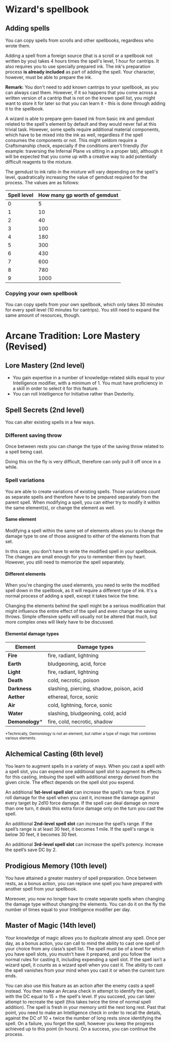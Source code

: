 # **Wizard**'s spellbook

## Adding spells

You can copy spells from scrolls and other spellbooks, regardless who wrote them.

Adding a spell from a foreign source (that is a scroll or a spellbook not written by you) takes 4 hours times the spell's level, 1 hour for cantrips. It also requires you to use specially prepared ink. The ink's preparation process **is already included** as part of adding the spell. Your character, however, must be able to prepare the ink.

**Remark:** You don't need to add known cantrips to your spellbook, as you can always cast them. However, if it so happens that you come across a written version of a cantrip that is not on the known spell list, you might want to store it for later so that you can learn it - this is done through adding it to the spellbook.

A wizard is able to prepare gem-based ink from basic ink and gemdust related to the spell's element by default and they would never fail at this trivial task. However, some spells require additional material components, which have to be mixed into the ink as well, regardless if the spell consumes the components or not. This might seldom require a Craftsmanship check, especially if the conditions aren't friendly (for example: traversing the Infernal Plane vs sitting in a proper lab), although it will be expected that you come up with a creative way to add potentially difficult reagents to the mixture.

The gemdust to ink ratio in the mixture will vary depending on the spell's level, quadratically increasing the value of gemdust required for the process. The values are as follows:

| Spell level | How many gp worth of gemdust |
| ----------- | ---------------------------- |
| 0           | 5                            |
| 1           | 10                           |
| 2           | 40                           |
| 3           | 100                          |
| 4           | 180                          |
| 5           | 300                          |
| 6           | 430                          |
| 7           | 600                          |
| 8           | 780                          |
| 9           | 1000                         |

### Copying your own spellbook

You can copy spells from your own spellbook, which only takes 30 minutes for every spell level (10 minutes for cantrips). You still need to expand the same amount of resources, though.

# Arcane Tradition: Lore Mastery (Revised)

## Lore Mastery (2nd level)

* You gain expertise in a number of knowledge-related skills equal to your Intelligence modifier, with a minimum of 1. You must have proficiency in a skill in order to select it for this feature.
* You can roll Intelligence for Initiative rather than Dexterity.

## Spell Secrets (2nd level)

You can alter existing spells in a few ways.

### Different saving throw

Once between rests you can change the type of the saving throw related to a spell being cast. 

Doing this on the fly is very difficult, therefore can only pull it off once in a while.

### Spell variations

You are able to create variations of existing spells. Those variations count as separate spells and therefore have to be prepared separately from the parent spell. When modifying a spell, you can either try to modify it within the same element(s), or change the element as well.

#### Same element

Modifying a spell within the same set of elements allows you to change the damage type to one of those assigned to either of the elements from that set.

In this case, you don't have to write the modified spell in your spellbook. The changes are small enough for you to remember them by heart. However, you still need to memorize the spell separately.

#### Different elements

When you're changing the used elements, you need to write the modified spell down in the spellbook, as it will require a different type of ink. It's a normal process of adding a spell, except it takes twice the time.

Changing the elements behind the spell might be a serious modification that might influence the entire effect of the spell and even change the saving throws. Simple offensive spells will usually not be altered that much, but more complex ones will likely have to be discussed.

#### Elemental damage types

| Element         | Damage types                             |
| --------------- | ---------------------------------------- |
| **Fire**        | fire, radiant, lightning                 |
| **Earth**       | bludgeoning, acid, force                 |
| **Light**       | fire, radiant, lightning                 |
| **Death**       | cold, necrotic, poison                   |
| **Darkness**    | slashing, piercing, shadow, poison, acid |
| **Aether**      | ethereal, force, sonic                   |
| **Air**         | cold, lightning, force, sonic            |
| **Water**       | slashing, bludgeoning, cold, acid        |
| **Demonology*** | fire, cold, necrotic, shadow             |

<sup>*Technically, Demonology is not an element, but rather a type of magic that combines various elements.</sup>

## Alchemical Casting (6th level)

You learn to augment spells in a variety of ways. When you cast a spell with a spell slot, you can expend one additional spell slot to augment its effects for this casting, imbuing the spell with additional energy derived from the given circle. The effect depends on the spell slot you expend.

An additional **1st-level spell slot** can increase the spell’s raw force. If you roll damage for the spell when you cast it, increase the damage against every target by 2d10 force damage. If the spell can deal damage on more than one turn, it deals this extra force damage only on the turn you cast the spell.

An additional **2nd-level spell slot** can increase the spell’s range. If the spell’s range is at least 30 feet, it becomes 1 mile. If the spell's range is below 30 feet, it becomes 30 feet.

An additional **3rd-level spell slot** can increase the spell’s potency. Increase the spell’s save DC by 2.

## Prodigious Memory (10th level)

You have attained a greater mastery of spell preparation. Once between rests, as a bonus action, you can replace one spell you have prepared with another spell from your spellbook.

Moreover, you now no longer have to create separate spells when changing the damage type without changing the elements. You can do it on the fly the number of times equal to your Intelligence modifier per day.

## Master of Magic (14th level)

Your knowledge of magic allows you to duplicate almost any spell. Once per day, as a bonus action, you can call to mind the ability to cast one spell of your choice from any class’s spell list. The spell must be of a level for which you have spell slots, you mustn’t have it prepared, and you follow the normal rules for casting it, including expending a spell slot. If the spell isn’t a wizard spell, it counts as a wizard spell when you cast it. The ability to cast the spell vanishes from your mind when you cast it or when the current turn ends.

You can also use this feature as an action after the enemy casts a spell instead. You then make an Arcana check in attempt to identify the spell, with the DC equal to 15 + the spell's level. If you succeed, you can later attempt to recreate the spell (this takes twice the time of normal spell addition). The spell is fresh in your memory until the next long rest. Past that point, you need to make an Intelligence check in order to recall the details, against the DC of 10 + twice the number of long rests since identifying the spell. On a failure, you forget the spell, however you keep the progress achieved up to this point (in hours). On a success, you can continue the process.